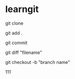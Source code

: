 # learngit

git clone

git add .

git commit

git diff "filename"

git checkout -b "branch name"



111





